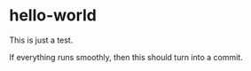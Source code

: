 # hello-world
This is just a test.

If everything runs smoothly, then this should turn into a commit. 
